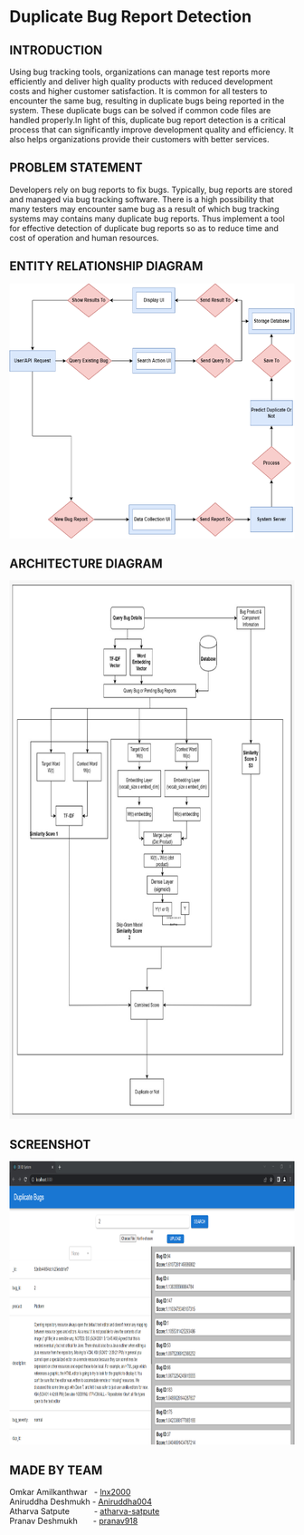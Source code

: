 # Duplicate Bug Report Detection

## INTRODUCTION
Using bug tracking tools, organizations can manage test reports more efficiently and deliver high quality products with reduced development costs and higher customer satisfaction. It is common for all testers to encounter the same bug, resulting in duplicate bugs being reported in the system. These duplicate bugs can be solved if common code files are handled properly.In light of this, duplicate bug report detection is a critical process that can significantly improve development quality and
efficiency. It also helps organizations provide their customers with better services.

## PROBLEM STATEMENT
Developers rely on bug reports to fix bugs. Typically, bug reports are stored and managed via bug tracking software. There is a high possibility that many testers
may encounter same bug as a result of which bug tracking systems may contains many duplicate bug reports. Thus implement a tool for effective detection of duplicate bug reports so as to reduce time and cost of operation and human resources.

## ENTITY RELATIONSHIP DIAGRAM
<p align="center">
<img src="https://github.com/DuplicateBugReportDetection/FinalCode/blob/main/Images/ER%20Diagram.png" height="450" width="800">
</p>

## ARCHITECTURE DIAGRAM
<p align="center">
<img src="https://github.com/DuplicateBugReportDetection/FinalCode/blob/main/Images/Architecture%20Diagram.jpeg" height="950" width="900">
</p>

## SCREENSHOT
<p align="center">
<img src="https://github.com/DuplicateBugReportDetection/FinalCode/blob/main/Images/UI.png" height="500" width="900">
</p>

## MADE BY TEAM
Omkar Amilkanthwar  &nbsp; -  [lnx2000](https://github.com/lnx2000)\
Aniruddha Deshmukh   - [Aniruddha004](https://github.com/Aniruddha004) \
Atharva Satpute     &nbsp;&nbsp;&nbsp;&nbsp;&nbsp;&nbsp;&nbsp;&nbsp;&nbsp; - [atharva-satpute](https://github.com/atharva-satpute) \
Pranav Deshmukh      &nbsp;&nbsp;&nbsp;&nbsp;&nbsp;&nbsp;- [pranav918](https://github.com/pranav918)

